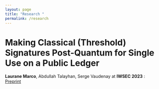 ```yaml
---
layout: page
title: "Research "
permalink: /research
---
```


# Making Classical (Threshold) Signatures Post-Quantum for Single Use on a Public Ledger
 **Laurane Marco**, Abdullah Talayhan, Serge Vaudenay at **IWSEC 2023** :
 [Preprint](https://eprint.iacr.org/2023/420.pdf)
